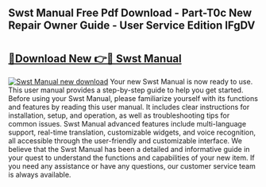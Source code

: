 ## Swst Manual Free Pdf Download - Part-T0c New Repair Owner Guide - User Service Edition lFgDV

# <h2><a href="http://bc65772.oget.top/?id=Swst+Manual">🔗Download New 👉🔴 Swst Manual</a></h2>

[![Swst Manual new download](https://i.imgur.com/5g1atiW.png)](http://bc65772.oget.top/?id=Swst+Manual)
Your new Swst Manual is now ready to use. This user manual provides a step-by-step guide to help you get started. Before using your Swst Manual, please familiarize yourself with its functions and features by reading this user manual. It includes clear instructions for installation, setup, and operation, as well as troubleshooting tips for common issues. Swst Manual advanced features include multi-language support, real-time translation, customizable widgets, and voice recognition, all accessible through the user-friendly and customizable interface. We believe that the Swst Manual has been a detailed and informative guide in your quest to understand the functions and capabilities of your new item. If you need any assistance or have any questions, our customer service team is always available.
